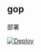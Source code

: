 ﻿## gop

部署


[![Deploy](https://www.herokucdn.com/deploy/button.png)](https://heroku.com/deploy?template=https://github.com/Zh5dxxzx/fdcyc3)



